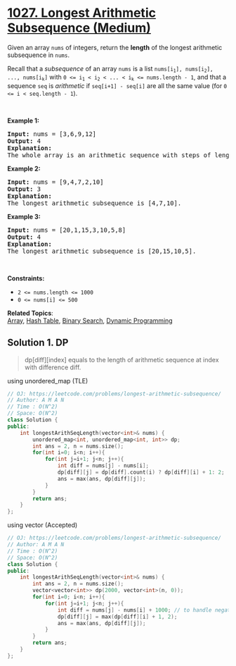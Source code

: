 # [1027. Longest Arithmetic Subsequence (Medium)](https://leetcode.com/problems/longest-arithmetic-subsequence/)

<p>Given an array <code>nums</code> of integers, return the <strong>length</strong> of the longest arithmetic subsequence in <code>nums</code>.</p>

<p>Recall that a <em>subsequence</em> of an array <code>nums</code> is a list <code>nums[i<sub>1</sub>], nums[i<sub>2</sub>], ..., nums[i<sub>k</sub>]</code> with <code>0 &lt;= i<sub>1</sub> &lt; i<sub>2</sub> &lt; ... &lt; i<sub>k</sub> &lt;= nums.length - 1</code>, and that a sequence <code>seq</code> is <em>arithmetic</em> if <code>seq[i+1] - seq[i]</code> are all the same value (for <code>0 &lt;= i &lt; seq.length - 1</code>).</p>

<p>&nbsp;</p>
<p><strong>Example 1:</strong></p>

<pre><strong>Input:</strong> nums = [3,6,9,12]
<strong>Output:</strong> 4
<strong>Explanation: </strong>
The whole array is an arithmetic sequence with steps of length = 3.
</pre>

<p><strong>Example 2:</strong></p>

<pre><strong>Input:</strong> nums = [9,4,7,2,10]
<strong>Output:</strong> 3
<strong>Explanation: </strong>
The longest arithmetic subsequence is [4,7,10].
</pre>

<p><strong>Example 3:</strong></p>

<pre><strong>Input:</strong> nums = [20,1,15,3,10,5,8]
<strong>Output:</strong> 4
<strong>Explanation: </strong>
The longest arithmetic subsequence is [20,15,10,5].
</pre>

<p>&nbsp;</p>
<p><strong>Constraints:</strong></p>

<ul>
	<li><code>2 &lt;= nums.length &lt;= 1000</code></li>
	<li><code>0 &lt;= nums[i] &lt;= 500</code></li>
</ul>


**Related Topics**:  
[Array](https://leetcode.com/tag/array/), [Hash Table](https://leetcode.com/tag/hash-table/), [Binary Search](https://leetcode.com/tag/binary-search/), [Dynamic Programming](https://leetcode.com/tag/dynamic-programming/)

## Solution 1. DP

> dp[diff][index] equals to the length of arithmetic sequence at index with difference diff.

using unordered_map (TLE)
```cpp
// OJ: https://leetcode.com/problems/longest-arithmetic-subsequence/
// Author: A M A N
// Time : O(N^2)
// Space: O(N^2)
class Solution {
public:
    int longestArithSeqLength(vector<int>& nums) {
        unordered_map<int, unordered_map<int, int>> dp;
        int ans = 2, n = nums.size();
        for(int i=0; i<n; i++){
            for(int j=i+1; j<n; j++){
                int diff = nums[j] - nums[i];
                dp[diff][j] = dp[diff].count(i) ? dp[diff][i] + 1: 2;
                ans = max(ans, dp[diff][j]);
            }
        }
        return ans;
    }
};
```

using vector (Accepted)
```cpp
// OJ: https://leetcode.com/problems/longest-arithmetic-subsequence/
// Author: A M A N
// Time : O(N^2)
// Space: O(N^2)
class Solution {
public:
    int longestArithSeqLength(vector<int>& nums) {
        int ans = 2, n = nums.size();
        vector<vector<int>> dp(2000, vector<int>(n, 0));
        for(int i=0; i<n; i++){
            for(int j=i+1; j<n; j++){
                int diff = nums[j] - nums[i] + 1000; // to handle negative diff
                dp[diff][j] = max(dp[diff][i] + 1, 2);
                ans = max(ans, dp[diff][j]);
            }
        }
        return ans;
    }
};
```